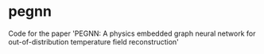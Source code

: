 # pegnn
Code for the paper 'PEGNN: A physics embedded graph neural network for out-of-distribution temperature field reconstruction'
